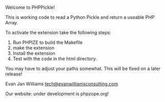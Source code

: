 Welcome to PHPPickle!

This is working code to read a Python Pickle and return a useable PHP Array.

To activate the extension take the following steps:

1. Run PHPIZE to build the Makefile
2. make the extension
3. Install the extension
4. Test with the code in the html directory.

You may have to adjust your paths somewhat.  This will be fixed on a later release!

Evan Jan Williams
tech@evanwilliamsconsulting.com

Our website: under development is phpzope.org!
